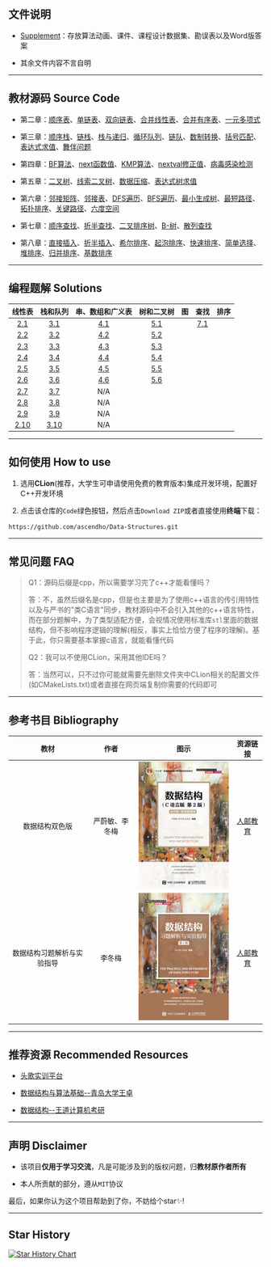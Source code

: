 ## 文件说明

- <a href="">Supplement</a>：存放算法动画、课件、课程设计数据集、勘误表以及Word版答案

- 其余文件内容不言自明

------



## 教材源码 Source Code

- 第二章：<a href="02-Linear List\TextBook\01_SqList\SqList.cpp">顺序表</a>、<a href="02-Linear List\TextBook\02_LinkList\LinkList.cpp">单链表</a>、<a href="02-Linear List\TextBook\04_DuLinkList\DuLinkList.cpp">双向链表</a>、<a href="02-Linear List\TextBook\05_Union\Union.cpp">合并线性表</a>、<a href="02-Linear List\TextBook\06_MergeList\MergeList.cpp">合并有序表</a>、<a href="02-Linear List/Applied Case/Polynomial/Polynomial.cpp">一元多项式</a>

- 第三章：<a href="03-Stack_Queue/TextBook/01_SqStack/SqStack.cpp">顺序栈</a>、<a href="03-Stack_Queue/TextBook/02_LinkStack/LinkStack.cpp">链栈</a>、<a href="03-Stack_Queue/TextBook/03_StackAndRecursion/StackAndRecursion.cpp">栈与递归</a>、<a href="03-Stack_Queue/TextBook/04_SqQueue/SqQueue.cpp">循环队列</a>、<a href="03-Stack_Queue/TextBook/05_LinkQueue/LinkQueue.cpp">链队</a>、<a href="03-Stack_Queue\Applied Case\Conversion\Conversion.cpp">数制转换</a>、<a href="03-Stack_Queue/Applied Case/Matching/Matching.cpp">括号匹配</a>、<a href="03-Stack_Queue/Applied Case/EvaluateExpression/EvaluateExpression.cpp">表达式求值</a>、<a href="03-Stack_Queue/Applied Case/DancePartner/DancePartner.cpp">舞伴问题</a>

- 第四章：<a href="04-String_ Array_Generalized List\TextBook\02_Index_BF\Index_BF.cpp">BF算法</a>、<a href="04-String_ Array_Generalized List\TextBook\03_next\next.cpp">next函数值</a>、<a href="04-String_ Array_Generalized List\TextBook\04_Index_KMP\Index_KMP.cpp">KMP算法</a>、<a href="04-String_ Array_Generalized List\TextBook\05_nextval\nextval.cpp">nextval修正值</a>、<a href="04-String_ Array_Generalized List\Applied Case\Virus_detection\Virus_detection.cpp">病毒感染检测</a>

- 第五章：<a href="05-Tree_Binary Tree/TextBook/01_BiTree/BiTree.cpp">二叉树</a>、<a href="05-Tree_Binary Tree\TextBook\02_BiThrTree\BiThrTree.cpp">线索二叉树</a>、<a href="05-Tree_Binary Tree/Applied Case/DataCompression/HuffmanTree.cpp">数据压缩</a>、<a href="05-Tree_Binary Tree\Applied Case\BinaryTreeComputeExp\ComputeExpression.cpp">表达式树求值</a>

- 第六章：<a href="06-Graph/TextBook/01_AdjacencyMatrix/AdjacencyMatrix.cpp">邻接矩阵</a>、<a href="06-Graph/TextBook/02_AdjacencyList/AdjacencyList.cpp">邻接表</a>、<a href="06-Graph/TextBook/03_DFS/DFS.cpp">DFS遍历</a>、<a href="06-Graph\TextBook\04_BFS\BFS.cpp">BFS遍历</a>、<a href="06-Graph/TextBook/05_MinimumCostSpanningTree/MinimumCostSpanningTree.cpp">最小生成树</a>、<a href="06-Graph/TextBook/06_ShortestPath/ShortestPath.cpp">最短路径</a>、<a href="06-Graph/TextBook/07_TopologicalSort/TopologicalSort.cpp">拓扑排序</a>、<a href="06-Graph/TextBook/08_CriticalPath/CriticalPath.cpp">关键路径</a>、<a href="06-Graph/Applied Case/SixDegreeSeparation/SixDegree_BFS.cpp">六度空间</a>

- 第七章：<a href="07-Searching/TextBook/01_Search_Seq/Search_Seq.cpp">顺序查找</a>、<a href="07-Searching/TextBook/02_Search_Bin/Search_Bin.cpp">折半查找</a>、<a href="07-Searching/TextBook/03_BSTree/BSTree.cpp">二叉排序树</a>、<a href="07-Searching/TextBook/04_B- Tree/B_Tree.cpp">B-树</a>、<a href="07-Searching/TextBook/05_HashTable/HashTable.cpp">散列查找</a>

- 第八章：<a href="08-Sorting/TextBook/01_InsertSort/InsertSort.cpp">直接插入</a>、<a href="08-Sorting/TextBook/02_BInsertSort/BInsertSort.cpp">折半插入</a>、<a href="08-Sorting/TextBook/03_ShellSort/ShellSort.cpp">希尔排序</a>、<a href="08-Sorting/TextBook/04_BubbleSort/BubbleSort.cpp">起泡排序</a>、<a href="08-Sorting/TextBook/05_QuickSort/QuickSort.cpp">快速排序</a>、<a href="08-Sorting/TextBook/06_SelectSort/SelectSort.cpp">简单选择</a>、<a href="08-Sorting/TextBook/07_HeapSort/HeapSort.cpp">堆排序</a>、<a href="08-Sorting/TextBook/08_MergeSort/MergeSort.cpp">归并排序</a>、<a href="08-Sorting/TextBook/09_RadixSort/RadixSort.cpp">基数排序</a>

------



## 编程题解 Solutions

|                            线性表                            |                           栈和队列                           |                       串、数组和广义表                       |                          树和二叉树                          |  图  |                             查找                             | 排序 |
| :----------------------------------------------------------: | :----------------------------------------------------------: | :----------------------------------------------------------: | :----------------------------------------------------------: | :--: | :----------------------------------------------------------: | :--: |
| <a href="02-Linear List/Exercise/2.1_MergeList/MergeList.cpp">2.1</a> | <a href="03-Stack_Queue/Exercise/3.1_DblStack/DblStack.cpp">3.1</a> | <a href="04-String_ Array_Generalized List/Exercise/4.1_CharacterFrequencyStatistics/CharacterFrequencyStatistics.cpp">4.1</a> | <a href="05-Tree_Binary Tree/Exercise/5.1_LeafNode/LeafNode.cpp">5.1</a> |      | <a href="07-Searching/Exercise/7.1_BinSearch_Cur/BinSearch_Cur.cpp">7.1</a> |      |
| <a href="02-Linear List/Exercise/2.2_MergeList/MergeList.cpp">2.2</a> | <a href="03-Stack_Queue\Exercise\3.2_IsPalindrome\IsPalindrome.cpp">3.2</a> | <a href="04-String_ Array_Generalized List/Exercise/4.2_Inverse/Inverse.cpp">4.2</a> | <a href="05-Tree_Binary Tree/Exercise/5.2_CmpTree/CmpTree.cpp">5.2</a> |      |                                                              |      |
| <a href="02-Linear List/Exercise/2.3_Intersection/Intersection.cpp">2.3</a> | <a href="03-Stack_Queue/Exercise/3.3_InOutS/InOutS.cpp">3.3</a> | <a href="04-String_ Array_Generalized List\Exercise\4.3_Insert\Insert.cpp">4.3</a> | <a href="05-Tree_Binary Tree/Exercise/5.3_ChangeLR/ChangeLR.cpp">5.3</a> |      |                                                              |      |
| <a href="02-Linear List\Exercise\2.4_Difference\Difference.cpp">2.4</a> | <a href="03-Stack_Queue/Exercise/3.4_Postfix/Postfix.cpp">3.4</a> | <a href="04-String_ Array_Generalized List/Exercise/4.4_Format/Format.cpp">4.4</a> | <a href="05-Tree_Binary Tree/Exercise/5.4_DoubleTraverse/DoubleTraverse.cpp">5.4</a> |      |                                                              |      |
| <a href="02-Linear List/Exercise/2.5_Decompose/Decompose.cpp">2.5</a> | <a href="03-Stack_Queue/Exercise/3.5_Judge/Judge.cpp">3.5</a> | <a href="04-String_ Array_Generalized List/Exercise/4.5_IsEqual/isEqual.cpp">4.5</a> | <a href="05-Tree_Binary Tree/Exercise/5.5_Width/Width.cpp">5.5</a> |      |                                                              |      |
|  <a href="02-Linear List\Exercise\2.6_Max\Max.cpp">2.6</a>   | <a href="03-Stack_Queue/Exercise/3.6_LinkQueue/LinkQueue.cpp">3.6</a> | <a href="04-String_ Array_Generalized List/Exercise/4.6_Partition/Partition.cpp">4.6</a> | <a href="05-Tree_Binary Tree/Exercise/5.6_LevelOrderTraversal/LevelOrderTraversal.cpp">5.6</a> |      |                                                              |      |
| <a href="02-Linear List\Exercise\2.7_Inverse\Inverse.cpp">2.7</a> | <a href="03-Stack_Queue/Exercise/3.7_SqQueueWithTag/SqQueueWithTag.cpp">3.7</a> |                             N/A                              |                                                              |      |                                                              |      |
| <a href="02-Linear List\Exercise\2.8_DeleteMinMax\DeleteMinMax.cpp">2.8</a> | <a href="03-Stack_Queue/Exercise/3.8_Deque/Deque.cpp">3.8</a> |                             N/A                              |                                                              |      |                                                              |      |
| <a href="02-Linear List/Exercise/2.9_Exchange/Exchange.cpp">2.9</a> |  <a href="03-Stack_Queue/Exercise/3.9_Ack/Ack.cpp">3.9</a>   |                             N/A                              |                                                              |      |                                                              |      |
| <a href="02-Linear List/Exercise/2.10_DeleteItem/DeleteItem.cpp">2.10</a> | <a href="03-Stack_Queue/Exercise/3.10_RecursionInLinkList/RecursionInLinkList.cpp">3.10</a> |                             N/A                              |                                                              |      |                                                              |      |

------



## 如何使用 How to use

1. 选用**CLion**(推荐，大学生可申请使用免费的教育版本)集成开发环境，配置好C++开发环境

2. 点击该仓库的`Code`绿色按钮，然后点击`Download ZIP`或者直接使用**终端**下载：

```bash
https://github.com/ascendho/Data-Structures.git
```

------



## 常见问题 FAQ

> Q1：源码后缀是cpp，所以需要学习完了c++才能看懂吗？
>
> 答：不，虽然后缀名是cpp，但是也主要是为了使用c++语言的传引用特性以及与严书的"类C语言"同步，教材源码中不会引入其他的c++语言特性，而在部分题解中，为了类型适配方便，会视情况使用标准库`stl`里面的数据结构，但不影响程序逻辑的理解(相反，事实上恰恰方便了程序的理解)。基于此，你只需要基本掌握c语言，就能看懂代码
>
> 
>
> Q2：我可以不使用CLion，采用其他IDE吗？
>
> 答：当然可以，只不过你可能就需要先删除文件夹中CLion相关的配置文件(如CMakeLists.txt)或者直接在网页端复制你需要的代码即可

------



## 参考书目 Bibliography

|            教材            |      作者      |                           图示                            |                           资源链接                           |
| :------------------------: | :------------: | :-------------------------------------------------------: | :----------------------------------------------------------: |
|       数据结构双色版       | 严蔚敏、李冬梅 | ![2110398aa6025c417e71](assets/2110398aa6025c417e71.jpeg) | <a href="https://www.ryjiaoyu.com/book/details/45170">人邮教育</a> |
| 数据结构习题解析与实验指导 |     李冬梅     | ![2204c1aa113663e88ab9](assets/2204c1aa113663e88ab9.png)  | <a href="https://www.ryjiaoyu.com/book/details/43313">人邮教育</a> |

------



## 推荐资源 Recommended Resources

- <a href="https://www.educoder.net/paths/jizlwfkq">头歌实训平台</a>

- <a href="https://www.bilibili.com/video/BV1nJ411V7bd/?spm_id_from=333.337.search-card.all.click">数据结构与算法基础--青岛大学王卓</a>

- <a href="https://www.bilibili.com/video/BV1b7411N798?p=51&spm_id_from=pageDriver&vd_source=61a8f743f4489a59a143809ed7fb1159">数据结构--王道计算机考研</a>

------



## 声明 Disclaimer

- 该项目**仅用于学习交流**，凡是可能涉及到的版权问题，归**教材原作者所有**

- 本人所贡献的部分，遵从`MIT`协议

最后，如果你认为这个项目帮助到了你，不妨给个star✨!

------



## Star History

[![Star History Chart](https://api.star-history.com/svg?repos=ascendho/Data-Structures&type=Date)](https://www.star-history.com/#ascendho/Data-Structures&Date)
